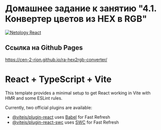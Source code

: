 # Домашнее задание к занятию "4.1. Конвертер цветов из HEX в RGB"
[![Netology React](https://github.com/Cen-2-rion/ra-hex2rgb-converter/actions/workflows/web.yml/badge.svg?branch=main)](https://github.com/Cen-2-rion/ra-hex2rgb-converter/actions/workflows/web.yml)
## Ссылка на Github Pages
https://cen-2-rion.github.io/ra-hex2rgb-converter/
# React + TypeScript + Vite

This template provides a minimal setup to get React working in Vite with HMR and some ESLint rules.

Currently, two official plugins are available:

- [@vitejs/plugin-react](https://github.com/vitejs/vite-plugin-react/blob/main/packages/plugin-react/README.md) uses [Babel](https://babeljs.io/) for Fast Refresh
- [@vitejs/plugin-react-swc](https://github.com/vitejs/vite-plugin-react-swc) uses [SWC](https://swc.rs/) for Fast Refresh
